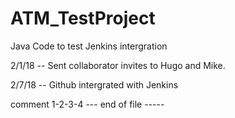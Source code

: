# ATM_TestProject
Java Code to test Jenkins intergration

2/1/18 -- Sent collaborator invites to Hugo and Mike.

2/7/18 -- Github intergrated with Jenkins

comment 1-2-3-4
--- end of file -----
